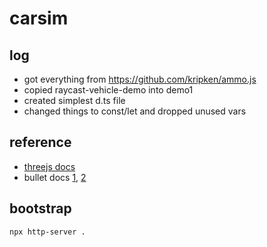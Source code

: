 # carsim


## log
- got everything from https://github.com/kripken/ammo.js
- copied raycast-vehicle-demo into demo1
- created simplest d.ts file
- changed things to const/let and dropped unused vars


## reference

- [threejs docs](https://threejs.org/docs/)
- bullet docs [1](https://pybullet.org/Bullet/BulletFull/), [2](https://github.com/bulletphysics/bullet3/blob/master/docs/Bullet_User_Manual.pdf)


## bootstrap

    npx http-server .
